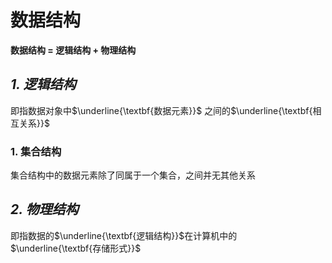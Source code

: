 
# 数据结构
**数据结构 = 逻辑结构 + 物理结构**

## _1. 逻辑结构_
即指数据对象中$\underline{\textbf{数据元素}}$ 之间的$\underline{\textbf{相互关系}}$

### 1. 集合结构
集合结构中的数据元素除了同属于一个集合，之间并无其他关系

## _2. 物理结构_
即指数据的$\underline{\textbf{逻辑结构}}$在计算机中的$\underline{\textbf{存储形式}}$
